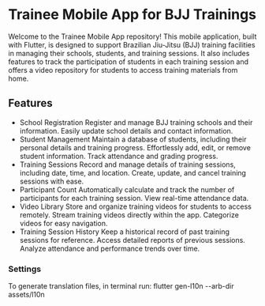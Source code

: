 # Trainee Mobile App for BJJ Trainings

Welcome to the Trainee Mobile App repository! This mobile application, built with Flutter, is designed to support Brazilian Jiu-Jitsu (BJJ) training facilities in managing their schools, students, and training sessions. It also includes features to track the participation of students in each training session and offers a video repository for students to access training materials from home.

## Features

- School Registration
  Register and manage BJJ training schools and their information.
  Easily update school details and contact information.
- Student Management
  Maintain a database of students, including their personal details and training progress.
  Effortlessly add, edit, or remove student information.
  Track attendance and grading progress.
- Training Sessions
  Record and manage details of training sessions, including date, time, and location.
  Create, update, and cancel training sessions with ease.
- Participant Count
  Automatically calculate and track the number of participants for each training session.
  View real-time attendance data.
- Video Library
  Store and organize training videos for students to access remotely.
  Stream training videos directly within the app.
  Categorize videos for easy navigation.
- Training Session History
  Keep a historical record of past training sessions for reference.
  Access detailed reports of previous sessions.
  Analyze attendance and performance trends over time.

### Settings

To generate translation files, in terminal run: flutter gen-l10n --arb-dir assets/l10n

